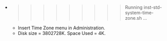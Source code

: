 * >>>>>>>>> Running inst-std-system-time-zone.sh ...
  * Insert Time Zone menu in Administration.
  * Disk size = 3802728K. Space Used = 4K.
